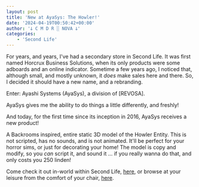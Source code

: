 ```yaml
---
layout: post
title: 'New at AyaSys: The Howler!'
date: '2024-04-19T00:50:42+00:00'
author: '𐕣 C M D R ░ NOVA 𐕣'
categories:
    - 'Second Life'
---
```


<!-- wp:paragraph -->
<p>For years, and years, I've had a secondary store in Second Life. It was first named Horcrux Business Solutions, when its only products were some adboards and an online indicator. Sometime a few years ago, I noticed that, although small, and mostly unknown, it <em>does</em> make sales here and there. So, I decided it should have a new name, and a rebranding.</p>
<!-- /wp:paragraph -->

<!-- wp:paragraph -->
<p>Enter: Ayashi Systems (AyaSys), a division of [REVOSA].</p>
<!-- /wp:paragraph -->

<!-- wp:paragraph -->
<p>AyaSys gives me the ability to do things a little differently, and freshly!</p>
<!-- /wp:paragraph -->

<!-- wp:paragraph -->
<p>And today, for the first time since its inception in 2016, AyaSys receives a new product! </p>
<!-- /wp:paragraph -->

<!-- wp:paragraph -->
<p>A Backrooms inspired, entire static 3D model of the Howler Entity. This is not scripted, has no sounds, and is not animated. It'll be perfect for your horror sims, or just for decorating your home! The model is copy and modify, so you <em>can</em> script it, and sound it ... if you really wanna do that, and only costs you 250 linden!</p>
<!-- /wp:paragraph -->

<!-- wp:paragraph -->
<p>Come check it out in-world within Second Life, <a href="http://maps.secondlife.com/secondlife/Enzo/181/130/3007">he</a><a href="http://maps.secondlife.com/secondlife/Enzo/181/130/3007" target="_blank" rel="noreferrer noopener">r</a><a href="http://maps.secondlife.com/secondlife/Enzo/181/130/3007">e</a>, or browse at your leisure from the comfort of your chair, <a href="https://marketplace.secondlife.com/p/Ayashi-The-Howler/25947288" target="_blank" rel="noreferrer noopener">here</a>.</p>
<!-- /wp:paragraph -->